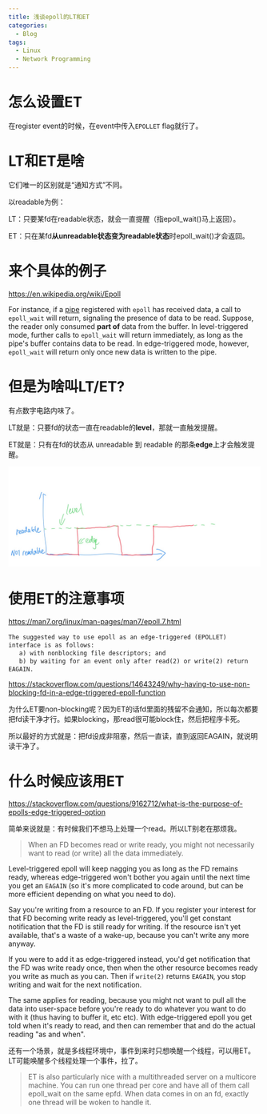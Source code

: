 ```yaml
---
title: 浅谈epoll的LT和ET
categories:
  - Blog
tags:
  - Linux
  - Network Programming
---
```


# 怎么设置ET

在register event的时候，在event中传入`EPOLLET` flag就行了。

# LT和ET是啥

它们唯一的区别就是“通知方式”不同。

以readable为例：

LT：只要某fd在readable状态，就会一直提醒（指epoll_wait()马上返回）。

ET：只在某fd**从unreadable状态变为readable状态**时epoll_wait()才会返回。

# 来个具体的例子

https://en.wikipedia.org/wiki/Epoll

For instance, if a [pipe](https://en.wikipedia.org/wiki/Anonymous_pipe) registered with `epoll` has received data, a call to `epoll_wait` will return, signaling the presence of data to be read. Suppose, the reader only consumed **part of** data from the buffer. In level-triggered mode, further calls to `epoll_wait` will return immediately, as long as the pipe's buffer contains data to be read. In edge-triggered mode, however, `epoll_wait` will return only once new data is written to the pipe.

# 但是为啥叫LT/ET?

有点数字电路内味了。

LT就是：只要fd的状态一直在readable的**level**，那就一直触发提醒。

ET就是：只有在fd的状态从 unreadable 到 readable 的那条**edge**上才会触发提醒。

![ltet](/assets/epoll/ltet.jpg)

# 使用ET的注意事项

https://man7.org/linux/man-pages/man7/epoll.7.html

```
The suggested way to use epoll as an edge-triggered (EPOLLET) interface is as follows:
   a) with nonblocking file descriptors; and
   b) by waiting for an event only after read(2) or write(2) return EAGAIN.
```

https://stackoverflow.com/questions/14643249/why-having-to-use-non-blocking-fd-in-a-edge-triggered-epoll-function

为什么ET要non-blocking呢？因为ET的话fd里面的残留不会通知，所以每次都要把fd读干净才行。如果blocking，那read很可能block住，然后把程序卡死。

所以最好的方式就是：把fd设成非阻塞，然后一直读，直到返回EAGAIN，就说明读干净了。

# 什么时候应该用ET

https://stackoverflow.com/questions/9162712/what-is-the-purpose-of-epolls-edge-triggered-option

简单来说就是：有时候我们不想马上处理一个read。所以LT别老在那烦我。

>When an FD becomes read or write ready, you might not necessarily want to read (or write) all the data immediately.
>
Level-triggered epoll will keep nagging you as long as the FD remains ready, whereas edge-triggered won't bother you again until the next time you get an `EAGAIN` (so it's more complicated to code around, but can be more efficient depending on what you need to do).
>
Say you're writing from a resource to an FD. If you register your interest for that FD becoming write ready as level-triggered, you'll get constant notification that the FD is still ready for writing. If the resource isn't yet available, that's a waste of a wake-up, because you can't write any more anyway.
>
If you were to add it as edge-triggered instead, you'd get notification that the FD was write ready once, then when the other resource becomes ready you write as much as you can. Then if `write(2)` returns `EAGAIN`, you stop writing and wait for the next notification.
>
The same applies for reading, because you might not want to pull all the data into user-space before you're ready to do whatever you want to do with it (thus having to buffer it, etc etc). With edge-triggered epoll you get told when it's ready to read, and then can remember that and do the actual reading "as and when".

还有一个场景，就是多线程环境中，事件到来时只想唤醒一个线程，可以用ET。LT可能唤醒多个线程处理一个事件，拉了。

> ET is also particularly nice with a multithreaded server on a multicore machine. You can run one thread per core and have all of them call epoll_wait on the same epfd. When data comes in on an fd, exactly one thread will be woken to handle it.
